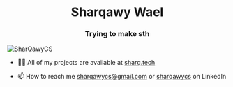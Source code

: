 <h1 align="center">Sharqawy Wael</h1>
<h3 align="center">Trying to make sth</h3>

<p align="left"> <img src="https://komarev.com/ghpvc/?username=SharQawyCS&label=Profile%20views&color=000000&style=3d" alt="SharQawyCS" /> </p>



- 👨‍💻 All of my projects are available at [sharq.tech](https://sharq.tech)

- 📫 How to reach me sharqawycs@gmail.com or [sharqawycs](https://linkedin.com/in/sharqawycs) on LinkedIn
